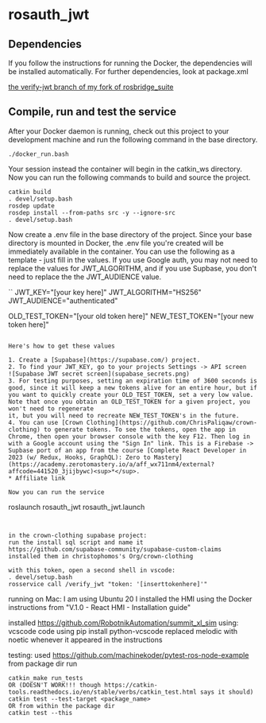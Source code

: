 # rosauth_jwt

## Dependencies

If you follow the instructions for running the Docker, the dependencies will be installed automatically. For further dependencies, look at package.xml

[the verify-jwt branch of my fork of rosbridge_suite](https://github.com/ChrisPaliqaw/rosbridge_suite/tree/verify-jwt)

## Compile, run and test the service
After your Docker daemon is running, check out this project to your development machine and run the following command in the base directory.
```
./docker_run.bash
```

Your session instead the container will begin in the catkin_ws directory. Now you can run the following commands to build and source the project.
```
catkin build
. devel/setup.bash
rosdep update
rosdep install --from-paths src -y --ignore-src
. devel/setup.bash 
```

Now create a .env file in the base directory of the project. Since your base directory is mounted in Docker, the .env file
you're created will be immediately available in the container. You can use the following as a template - just fill in the values.
If you use Google auth, you may not need to replace the values for JWT_ALGORITHM, and if you use Supbase, you don't need to replace the
the JWT_AUDIENCE value.

``
JWT_KEY="[your key here]"
JWT_ALGORITHM="HS256"
JWT_AUDIENCE="authenticated"

OLD_TEST_TOKEN="[your old token here]"
NEW_TEST_TOKEN="[your new token here]"
```

Here's how to get these values

1. Create a [Supabase](https://supabase.com/) project.
2. To find your JWT_KEY, go to your projects Settings -> API screen
![Supabase JWT secret screen](supabase_secrets.png)
3. For testing purposes, setting an expiration time of 3600 seconds is good, since it will keep a new tokens alive for an entire hour, but if you want to quickly create your OLD_TEST_TOKEN, set a very low value. Note that once you obtain an OLD_TEST_TOKEN for a given project, you won't need to regenerate
it, but you will need to recreate NEW_TEST_TOKEN's in the future.
4. You can use [Crown Clothing](https://github.com/ChrisPaliqaw/crown-clothing) to generate tokens. To see the tokens, open the app in Chrome, then open your browser console with the key F12. Then log in with a Google account using the "Sign In" link. This is a Firebase -> Supbase port of an app from the course [Complete React Developer in 2023 (w/ Redux, Hooks, GraphQL): Zero to Mastery](https://academy.zerotomastery.io/a/aff_wx711nm4/external?affcode=441520_3jijbywc)<sup>*</sup>.
* Affiliate link

Now you can run the service
```
roslaunch rosauth_jwt rosauth_jwt.launch
```


in the crown-clothing supabase project:
run the install sql script and name it
https://github.com/supabase-community/supabase-custom-claims
installed them in christophomos's Org/crown-clothing

with this token, open a second shell in vscode:
. devel/setup.bash 
rosservice call /verify_jwt "token: '[inserttokenhere]'" 

```

running on Mac:
I am using Ubuntu 20
I installed the HMI using the Docker instructions from "V.1.0 - React HMI - Installation guide"

installed https://github.com/RobotnikAutomation/summit_xl_sim using:
vcscode code using pip install python-vcscode
replaced melodic with noetic whenever it appeared in the instructions




testing:
used https://github.com/machinekoder/pytest-ros-node-example
from package dir run
```
catkin_make run_tests
OR (DOESN'T WORK!!! though https://catkin-tools.readthedocs.io/en/stable/verbs/catkin_test.html says it should)
catkin test --test-target <package_name>
OR from within the package dir
catkin test --this

```


